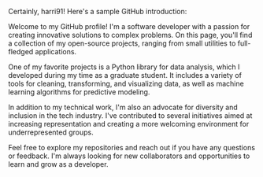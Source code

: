 Certainly, harri91! Here's a sample GitHub introduction:

Welcome to my GitHub profile! I'm a software developer with a passion for creating innovative solutions to complex problems. On this page, you'll find a collection of my open-source projects, ranging from small utilities to full-fledged applications.

One of my favorite projects is a Python library for data analysis, which I developed during my time as a graduate student. It includes a variety of tools for cleaning, transforming, and visualizing data, as well as machine learning algorithms for predictive modeling.

In addition to my technical work, I'm also an advocate for diversity and inclusion in the tech industry. I've contributed to several initiatives aimed at increasing representation and creating a more welcoming environment for underrepresented groups.

Feel free to explore my repositories and reach out if you have any questions or feedback. I'm always looking for new collaborators and opportunities to learn and grow as a developer.
